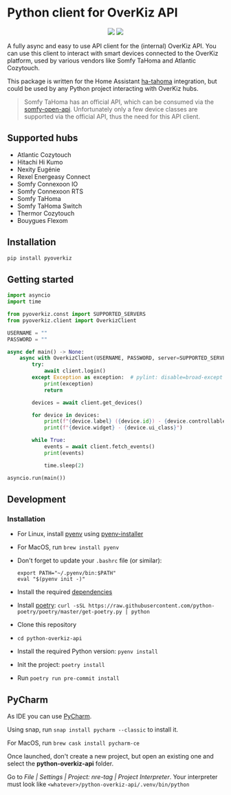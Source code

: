 # Python client for OverKiz API

<p align=center>
    <a href="https://github.com/iMicknl/python-overkiz-api/actions"><img src="https://github.com/iMicknl/python-overkiz-api/workflows/CI/badge.svg"/></a>
    <a href="https://github.com/psf/black"><img src="https://img.shields.io/badge/code%20style-black-000000.svg" /></a>
</p>

A fully async and easy to use API client for the (internal) OverKiz API. You can use this client to interact with smart devices connected to the OverKiz platform, used by various vendors like Somfy TaHoma and Atlantic Cozytouch.

This package is written for the Home Assistant [ha-tahoma](https://github.com/iMicknl/ha-tahoma) integration, but could be used by any Python project interacting with OverKiz hubs.

> Somfy TaHoma has an official API, which can be consumed via the [somfy-open-api](https://github.com/tetienne/somfy-open-api). Unfortunately only a few device classes are supported via the official API, thus the need for this API client.

## Supported hubs

- Atlantic Cozytouch
- Hitachi Hi Kumo
- Nexity Eugénie
- Rexel Energeasy Connect
- Somfy Connexoon IO
- Somfy Connexoon RTS
- Somfy TaHoma
- Somfy TaHoma Switch
- Thermor Cozytouch
- Bouygues Flexom

## Installation

```bash
pip install pyoverkiz
```

## Getting started

```python
import asyncio
import time

from pyoverkiz.const import SUPPORTED_SERVERS
from pyoverkiz.client import OverkizClient

USERNAME = ""
PASSWORD = ""

async def main() -> None:
    async with OverkizClient(USERNAME, PASSWORD, server=SUPPORTED_SERVERS["somfy_europe"]) as client:
        try:
            await client.login()
        except Exception as exception:  # pylint: disable=broad-except
            print(exception)
            return

        devices = await client.get_devices()

        for device in devices:
            print(f"{device.label} ({device.id}) - {device.controllable_name}")
            print(f"{device.widget} - {device.ui_class}")

        while True:
            events = await client.fetch_events()
            print(events)

            time.sleep(2)

asyncio.run(main())
```

## Development

### Installation

- For Linux, install [pyenv](https://github.com/pyenv/pyenv) using [pyenv-installer](https://github.com/pyenv/pyenv-installer)
- For MacOS, run `brew install pyenv`
- Don't forget to update your `.bashrc` file (or similar):
  ```
  export PATH="~/.pyenv/bin:$PATH"
  eval "$(pyenv init -)"
  ```
- Install the required [dependencies](https://github.com/pyenv/pyenv/wiki#suggested-build-environment)
- Install [poetry](https://python-poetry.org): `curl -sSL https://raw.githubusercontent.com/python-poetry/poetry/master/get-poetry.py | python`

- Clone this repository
- `cd python-overkiz-api`
- Install the required Python version: `pyenv install`
- Init the project: `poetry install`
- Run `poetry run pre-commit install`

## PyCharm

As IDE you can use [PyCharm](https://www.jetbrains.com/pycharm/).

Using snap, run `snap install pycharm --classic` to install it.

For MacOS, run `brew cask install pycharm-ce`

Once launched, don't create a new project, but open an existing one and select the **python-overkiz-api** folder.

Go to _File | Settings | Project: nre-tag | Project Interpreter_. Your interpreter must look like `<whatever>/python-overkiz-api/.venv/bin/python`
